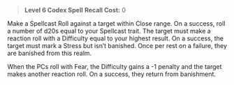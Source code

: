 > **Level 6 Codex Spell**
> **Recall Cost:** 0

Make a Spellcast Roll against a target within Close range. On a success, roll a number of d20s equal to your Spellcast trait. The target must make a reaction roll with a Difficulty equal to your highest result. On a success, the target must mark a Stress but isn’t banished. Once per rest on a failure, they are banished from this realm.

When the PCs roll with Fear, the Difficulty gains a -1 penalty and the target makes another reaction roll. On a success, they return from banishment.
